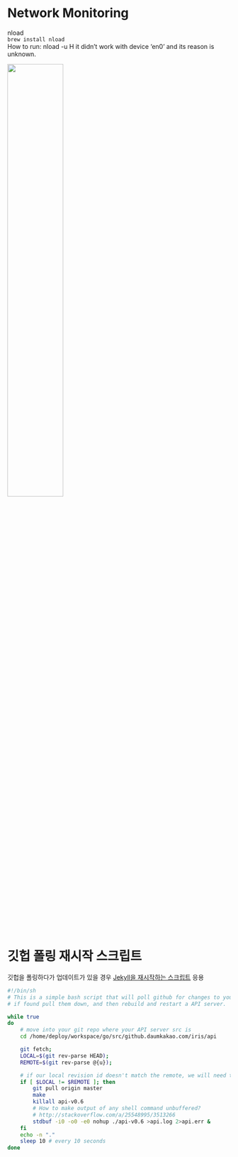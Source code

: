 # Network Monitoring
nload  
`brew install nload`  
How to run: nload -u H it didn’t work with device ‘en0’ and its reason is unknown.

<img src="http://docs.likejazz.com/images/2017/nload.png" width="50%" />

# 깃헙 폴링 재시작 스크립트
깃헙을 폴링하다가 업데이트가 있을 경우 [Jekyll을 재시작하는 스크립트](https://gist.github.com/tracphil/91cf2c80aa6ce6a34555) 응용

```bash
#!/bin/sh
# This is a simple bash script that will poll github for changes to your repo,
# if found pull them down, and then rebuild and restart a API server.

while true
do
    # move into your git repo where your API server src is
    cd /home/deploy/workspace/go/src/github.daumkakao.com/iris/api

    git fetch;
    LOCAL=$(git rev-parse HEAD);
    REMOTE=$(git rev-parse @{u});

    # if our local revision id doesn't match the remote, we will need to pull the changes
    if [ $LOCAL != $REMOTE ]; then
        git pull origin master
        make
        killall api-v0.6
        # How to make output of any shell command unbuffered?
        # http://stackoverflow.com/a/25548995/3513266
        stdbuf -i0 -o0 -e0 nohup ./api-v0.6 >api.log 2>api.err &
    fi
    echo -n "."
    sleep 10 # every 10 seconds
done
```